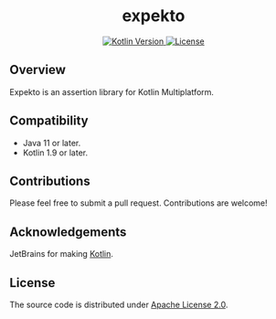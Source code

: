 <h1 style="text-align: center;">expekto</h1>

<p style="text-align: center;">
    <a href="https://kotlinlang.org">
        <img alt="Kotlin Version" src="https://img.shields.io/badge/kotlin-1.9.22-blue.svg?logo=kotlin">
    </a>
    <a href="https://github.com/ktorium/expekto/blob/main/LICENSE">
        <img alt="License" src="https://img.shields.io/github/license/ktorium/expekto" />
    </a>
</p>

## Overview

Expekto is an assertion library for Kotlin Multiplatform.

## Compatibility

- Java 11 or later.
- Kotlin 1.9 or later.

## Contributions

Please feel free to submit a pull request. Contributions are welcome!

## Acknowledgements

JetBrains for making [Kotlin](https://kotlinlang.org).

## License

The source code is distributed under [Apache License 2.0](LICENSE).
